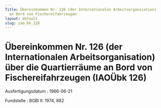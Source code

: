 ```yaml
---
Title: Übereinkommen Nr. 126 (der Internationalen Arbeitsorganisation) über die Quartierräume
  an Bord von Fischereifahrzeugen
layout: default
slug: iao_bk_126
---
```


# Übereinkommen Nr. 126 (der Internationalen Arbeitsorganisation) über die Quartierräume an Bord von Fischereifahrzeugen (IAOÜbk 126)

Ausfertigungsdatum
:   1966-06-21

Fundstelle
:   BGBl II: 1974, 882

